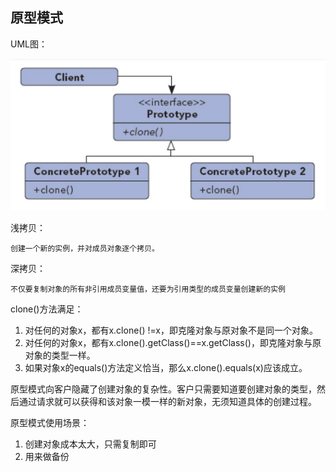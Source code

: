## 原型模式

UML图：

![Alt text](../../../../img/prototypeUML.png)

浅拷贝：

    创建一个新的实例，并对成员对象逐个拷贝。
深拷贝：

    不仅要复制对象的所有非引用成员变量值，还要为引用类型的成员变量创建新的实例

clone()方法满足：
1. 对任何的对象x，都有x.clone() !=x，即克隆对象与原对象不是同一个对象。 
2. 对任何的对象x，都有x.clone().getClass()==x.getClass()，即克隆对象与原对象的类型一样。 
3. 如果对象x的equals()方法定义恰当，那么x.clone().equals(x)应该成立。

原型模式向客户隐藏了创建对象的复杂性。客户只需要知道要创建对象的类型，然后通过请求就可以获得和该对象一模一样的新对象，无须知道具体的创建过程。

原型模式使用场景：
1. 创建对象成本太大，只需复制即可
2. 用来做备份